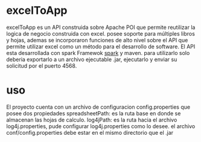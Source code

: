 # excelToApp
excelToApp es un API construida sobre Apache POI que permite reutilizar la logica de negocio construida con excel. posee soporte para múltiples libros y hojas, ademas se incorporaron funciones de alto nivel sobre el API que permite utilizar excel como un método para el desarrollo de software.
El API esta desarrollada con spark Framewok <a href="http://sparkjava.com/">spark</a> y maven. para utilizarlo solo deberia exportarlo a un archivo ejecutable .jar, ejecutarlo y enviar su solicitud por el puerto 4568.

# uso
El proyecto cuenta con un archivo de configuracion config.properties que posee dos propiedades
spreadsheetPath: es la ruta base en donde se almacenan las hojas de calculo.
log4jPath: es la ruta hacia el archivo log4j.properties, pude configurar log4j.properties como lo desee.
el archivo conf/config.properties debe estar en el mismo directorio que el .jar 




